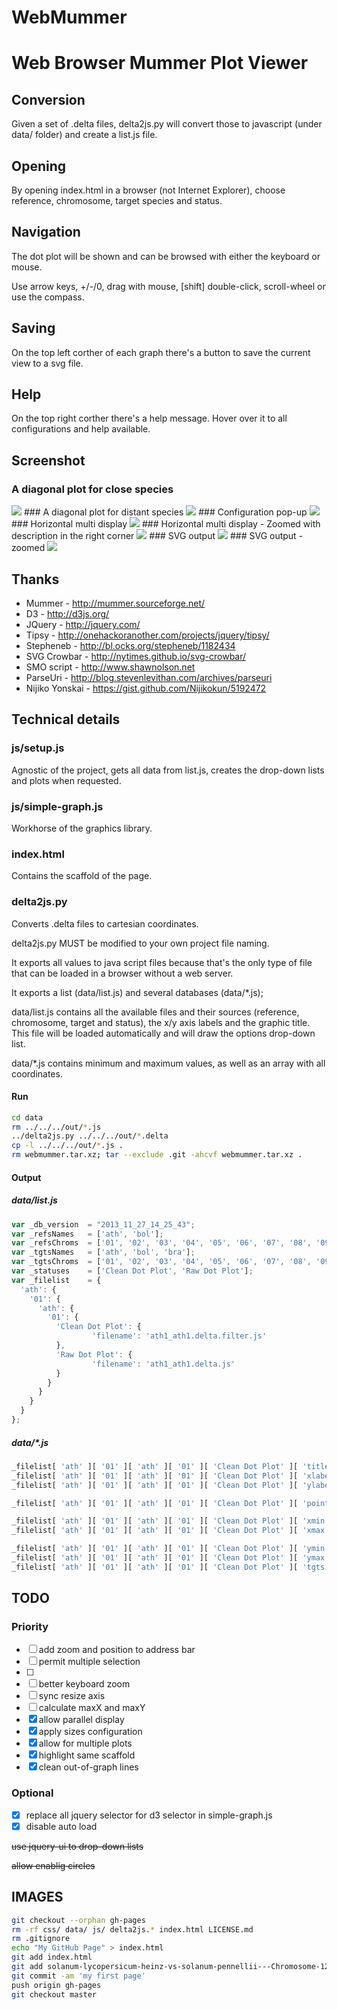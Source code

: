 WebMummer
=========
Web Browser Mummer Plot Viewer
==============================

Conversion
------------
Given a set of .delta files, delta2js.py will convert those to javascript (under data/ folder) and create a list.js file.


Opening
-------
By opening index.html in a browser (not Internet Explorer), choose reference, chromosome, target species and status.


Navigation
-----------
The dot plot will be shown and can be browsed with either the keyboard or mouse.

Use arrow keys, +/-/0, drag with mouse, [shift] double-click, scroll-wheel or use the compass.


Saving
-------
On the top left corther of each graph there's a button to save the current view to a svg file.


Help
-------
On the top right corther there's a help message. Hover over it to all configurations and help available.


Screenshot
-------------
### A diagonal plot for close species
<img src="http://sauloal.github.io/webmummer/Screenshot_01_diagonal.png"/>
### A diagonal plot for distant species
<img src="http://sauloal.github.io/webmummer/Screenshot_02_distant_spps.png"/>
### Configuration pop-up
<img src="http://sauloal.github.io/webmummer/Screenshot_03_config.png"/>
### Horizontal multi display
<img src="http://sauloal.github.io/webmummer/Screenshot_04_horizontal.png"/>
### Horizontal multi display - Zoomed with description in the right corner
<img src="http://sauloal.github.io/webmummer/Screenshot_05_horizontal_zoom.png"/>
### SVG output
<img src="http://sauloal.github.io/webmummer/Plot_diagonal.svg"/>
### SVG output - zoomed
<img src="http://sauloal.github.io/webmummer/Plot_diagonal_zoom.svg"/>


Thanks
-------
* Mummer         - http://mummer.sourceforge.net/
* D3             - http://d3js.org/
* JQuery         - http://jquery.com/
* Tipsy          - http://onehackoranother.com/projects/jquery/tipsy/
* Stepheneb      - http://bl.ocks.org/stepheneb/1182434
* SVG Crowbar    - http://nytimes.github.io/svg-crowbar/
* SMO script     - http://www.shawnolson.net
* ParseUri       - http://blog.stevenlevithan.com/archives/parseuri
* Nijiko Yonskai - https://gist.github.com/Nijikokun/5192472


Technical details
-------------------
### js/setup.js
Agnostic of the project, gets all data from list.js, creates the drop-down lists and plots when requested.

### js/simple-graph.js
Workhorse of the graphics library.

### index.html
Contains the scaffold of the page.

### delta2js.py
Converts .delta files to cartesian coordinates.

delta2js.py MUST be modified to your own project file naming.

It exports all values to java script files because that's the only type of file that can be loaded in a browser without a web server.

It exports a list (data/list.js) and several databases (data/*.js);

data/list.js contains all the available files and their sources (reference, chromosome, target and status), the x/y axis labels and the graphic title.
This file will be loaded automatically and will draw the options drop-down list.

data/*.js contains minimum and maximum values, as well as an array with all coordinates.

#### Run
``` bash
cd data
rm ../../../out/*.js
../delta2js.py ../../../out/*.delta
cp -l ../../../out/*.js .
rm webmummer.tar.xz; tar --exclude .git -ahcvf webmummer.tar.xz .
```

#### Output
##### data/list.js
``` javascript
var _db_version  = "2013_11_27_14_25_43";
var _refsNames   = ['ath', 'bol'];
var _refsChroms  = ['01', '02', '03', '04', '05', '06', '07', '08', '09'];
var _tgtsNames   = ['ath', 'bol', 'bra'];
var _tgtsChroms  = ['01', '02', '03', '04', '05', '06', '07', '08', '09', '10'];
var _statuses    = ['Clean Dot Plot', 'Raw Dot Plot'];
var _filelist    = {
  'ath': {
    '01': {
      'ath': {
        '01': {
          'Clean Dot Plot': {
                  'filename': 'ath1_ath1.delta.filter.js'
          },
          'Raw Dot Plot': {
                  'filename': 'ath1_ath1.delta.js'
          }
        }
      }
    }
  }
};
```

##### data/*.js
``` javascript
_filelist[ 'ath' ][ '01' ][ 'ath' ][ '01' ][ 'Clean Dot Plot' ][ 'title'  ] = 'ath Chromosome 01 vs ath Chromosome 01 - Clean Dot Plot';
_filelist[ 'ath' ][ '01' ][ 'ath' ][ '01' ][ 'Clean Dot Plot' ][ 'xlabel' ] = 'ath Chromosome 01';
_filelist[ 'ath' ][ '01' ][ 'ath' ][ '01' ][ 'Clean Dot Plot' ][ 'ylabel' ] = 'ath Chromosome 01';

_filelist[ 'ath' ][ '01' ][ 'ath' ][ '01' ][ 'Clean Dot Plot' ][ 'points' ] = [1,2,13201252,13201253,0,0,100.00];

_filelist[ 'ath' ][ '01' ][ 'ath' ][ '01' ][ 'Clean Dot Plot' ][ 'xmin'   ]  =            1;
_filelist[ 'ath' ][ '01' ][ 'ath' ][ '01' ][ 'Clean Dot Plot' ][ 'xmax'   ]  =     30427671;

_filelist[ 'ath' ][ '01' ][ 'ath' ][ '01' ][ 'Clean Dot Plot' ][ 'ymin'   ]  =            2;
_filelist[ 'ath' ][ '01' ][ 'ath' ][ '01' ][ 'Clean Dot Plot' ][ 'ymax'   ]  =     30427672;
_filelist[ 'ath' ][ '01' ][ 'ath' ][ '01' ][ 'Clean Dot Plot' ][ 'tgts'   ]  = ['1'];
```

TODO
--------
### Priority
- [ ] add zoom and position to address bar
- [ ] permit multiple selection
- [ ]
- [ ] better keyboard zoom
- [ ] sync resize axis
- [ ] calculate maxX and maxY
- [x] allow parallel display
- [x] apply sizes configuration
- [x] allow for multiple plots
- [x] highlight same scaffold
- [x] clean out-of-graph lines

### Optional
- [x] replace all jquery selector for d3 selector in simple-graph.js
- [x] disable auto load

~~use jquery-ui to drop-down lists~~

~~allow enablig circles~~


IMAGES
--------------
``` bash
git checkout --orphan gh-pages
rm -rf css/ data/ js/ delta2js.* index.html LICENSE.md
rm .gitignore
echo "My GitHub Page" > index.html
git add index.html
git add solanum-lycopersicum-heinz-vs-solanum-pennellii---Chromosome-12---Clean-*
git commit -am 'my first page'
push origin gh-pages
git checkout master
```
